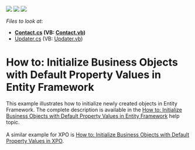 <!-- default badges list -->
![](https://img.shields.io/endpoint?url=https://codecentral.devexpress.com/api/v1/VersionRange/128591742/14.2.3%2B)
[![](https://img.shields.io/badge/Open_in_DevExpress_Support_Center-FF7200?style=flat-square&logo=DevExpress&logoColor=white)](https://supportcenter.devexpress.com/ticket/details/T209960)
[![](https://img.shields.io/badge/📖_How_to_use_DevExpress_Examples-e9f6fc?style=flat-square)](https://docs.devexpress.com/GeneralInformation/403183)
<!-- default badges end -->
<!-- default file list -->
*Files to look at*:

* **[Contact.cs](./CS/InitializeObjects.Module/BusinessObjects/Contact.cs) (VB: [Contact.vb](./VB/InitializeObjects.Module/BusinessObjects/Contact.vb))**
* [Updater.cs](./CS/InitializeObjects.Module/DatabaseUpdate/Updater.cs) (VB: [Updater.vb](./VB/InitializeObjects.Module/DatabaseUpdate/Updater.vb))
<!-- default file list end -->
# How to: Initialize Business Objects with Default Property Values in Entity Framework


This example illustrates how to initialize newly created objects in Entity Framework. The complete description is available in the <a href="http://documentation.devexpress.com/#Xaf/CustomDocument3712">How to: Initialize Business Objects with Default Property Values in Entity Framework</a> help topic.<br /><br />A similar example for XPO is <a href="https://www.devexpress.com/Support/Center/p/E2053">How to: Initialize Business Objects with Default Property Values in XPO</a>.

<br/>


